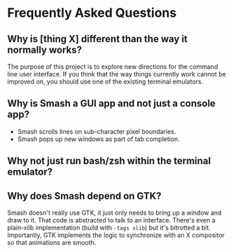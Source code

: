 # Frequently Asked Questions
        
## Why is [thing X] different than the way it normally works?

The purpose of this project is to explore new directions for the
command line user interface.  If you think that the way things
currently work cannot be improved on, you should use one of the
existing terminal emulators.

## Why is Smash a GUI app and not just a console app?

* Smash scrolls lines on sub-character pixel boundaries.
* Smash pops up new windows as part of tab completion.

## Why not just run bash/zsh within the terminal emulator?

## Why does Smash depend on GTK?

Smash doesn't really use GTK, it just only needs to bring up a window
and draw to it.  That code is abstracted to talk to an interface.
There's even a plain-xlib implementation (build with `-tags xlib`) but
it's bitrotted a bit.  Importantly, GTK implements the logic to
synchronize with an X compositor so that animations are smooth.
